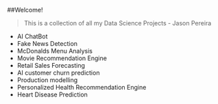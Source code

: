 ##Welcome!

>This is a collection of all my Data Science Projects - Jason Pereira

- AI ChatBot
- Fake News Detection
- McDonalds Menu Analysis
- Movie Recommendation Engine
- Retail Sales Forecasting
- AI customer churn prediction
- Production modelling
- Personalized Health Recommendation Engine
- Heart Disease Prediction

